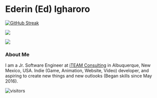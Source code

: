 # Ederin (Ed) Igharoro

[![GitHub Streak](http://github-readme-streak-stats.herokuapp.com?user=Ed-roro&theme=dark&hide_border=true)](https://git.io/streak-stats)

<a href="https://github.com/anuraghazra/github-readme-stats">
  <img align="center" src="https://github-readme-stats.vercel.app/api?username=Ed-roro&count_private=true&title_color=CFB87C&text_color=CFB87C&bg_color=000000&show_icons=true&icon_color=CFB87C&include_all_commits=true&hide_border=true" />
</a>

<p></p>

<a href="https://github.com/anuraghazra/github-readme-stats">
  <img align="center" src="https://github-readme-stats.vercel.app/api/top-langs/?username=Ed-roro&count_private=true&layout=compact&langs_count=10&title_color=CFB87C&text_color=CFB87C&bg_color=000000&hide_border=true" />
</a>

### About Me
I am a Jr. Software Engineer at [iTEAM Consulting](https://iteamnm.com) in Albuquerque, New Mexico, USA. Indie (Game, Animation, Website, Video) developer, and aspiring to create new things and new outlooks (Began skills since May 2016).

![visitors](https://visitor-badge.laobi.icu/badge?page_id=Ed-roro.Ed-roro)
